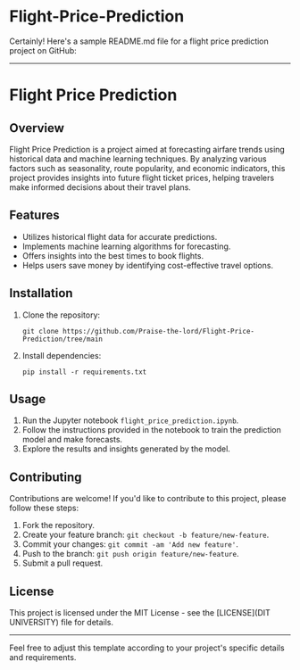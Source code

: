 # Flight-Price-Prediction
Certainly! Here's a sample README.md file for a flight price prediction project on GitHub:

---

# Flight Price Prediction

## Overview
Flight Price Prediction is a project aimed at forecasting airfare trends using historical data and machine learning techniques. By analyzing various factors such as seasonality, route popularity, and economic indicators, this project provides insights into future flight ticket prices, helping travelers make informed decisions about their travel plans.

## Features
- Utilizes historical flight data for accurate predictions.
- Implements machine learning algorithms for forecasting.
- Offers insights into the best times to book flights.
- Helps users save money by identifying cost-effective travel options.

## Installation
1. Clone the repository:
   ```
   git clone https://github.com/Praise-the-lord/Flight-Price-Prediction/tree/main
   ```
2. Install dependencies:
   ```
   pip install -r requirements.txt
   ```

## Usage
1. Run the Jupyter notebook `flight_price_prediction.ipynb`.
2. Follow the instructions provided in the notebook to train the prediction model and make forecasts.
3. Explore the results and insights generated by the model.

## Contributing
Contributions are welcome! If you'd like to contribute to this project, please follow these steps:
1. Fork the repository.
2. Create your feature branch: `git checkout -b feature/new-feature`.
3. Commit your changes: `git commit -am 'Add new feature'`.
4. Push to the branch: `git push origin feature/new-feature`.
5. Submit a pull request.

## License
This project is licensed under the MIT License - see the [LICENSE](DIT UNIVERSITY) file for details.


---

Feel free to adjust this template according to your project's specific details and requirements.
